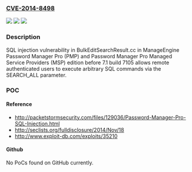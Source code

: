 ### [CVE-2014-8498](https://cve.mitre.org/cgi-bin/cvename.cgi?name=CVE-2014-8498)
![](https://img.shields.io/static/v1?label=Product&message=n%2Fa&color=blue)
![](https://img.shields.io/static/v1?label=Version&message=n%2Fa&color=blue)
![](https://img.shields.io/static/v1?label=Vulnerability&message=n%2Fa&color=brighgreen)

### Description

SQL injection vulnerability in BulkEditSearchResult.cc in ManageEngine Password Manager Pro (PMP) and Password Manager Pro Managed Service Providers (MSP) edition before 7.1 build 7105 allows remote authenticated users to execute arbitrary SQL commands via the SEARCH_ALL parameter.

### POC

#### Reference
- http://packetstormsecurity.com/files/129036/Password-Manager-Pro-SQL-Injection.html
- http://seclists.org/fulldisclosure/2014/Nov/18
- http://www.exploit-db.com/exploits/35210

#### Github
No PoCs found on GitHub currently.

